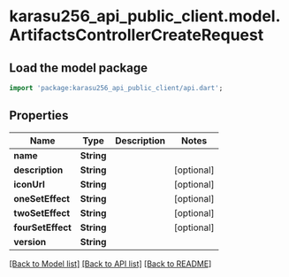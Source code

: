 # karasu256_api_public_client.model.ArtifactsControllerCreateRequest

## Load the model package
```dart
import 'package:karasu256_api_public_client/api.dart';
```

## Properties
Name | Type | Description | Notes
------------ | ------------- | ------------- | -------------
**name** | **String** |  | 
**description** | **String** |  | [optional] 
**iconUrl** | **String** |  | [optional] 
**oneSetEffect** | **String** |  | [optional] 
**twoSetEffect** | **String** |  | [optional] 
**fourSetEffect** | **String** |  | [optional] 
**version** | **String** |  | 

[[Back to Model list]](../README.md#documentation-for-models) [[Back to API list]](../README.md#documentation-for-api-endpoints) [[Back to README]](../README.md)



